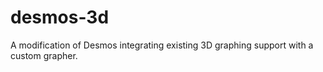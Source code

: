 # desmos-3d
A modification of Desmos integrating existing 3D graphing support with a custom grapher.
